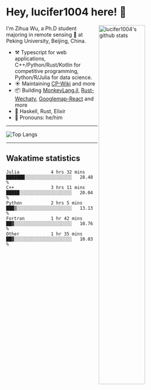 # Hey, lucifer1004 here! :wave:

<img width="50%" align="right" alt="lucifer1004's github stats" src="https://github-readme-stats.vercel.app/api?username=lucifer1004&show_icons=true">

I'm Zihua Wu, a Ph.D student majoring in remote sensing :satellite: at Peking University, Beijing, China.

- :hammer_and_pick: Typescript for web applications, C++/Python/Rust/Kotlin for competitive programming, Python/R/Julia for data science.
- :sunny: Maintaining [CP-Wiki](https://cp-wiki.vercel.app) and more 
- :package: Building [MonkeyLang.jl](https://github.com/lucifer1004/MonkeyLang.jl), [Rust-Wechaty](https://github.com/wechaty/rust-wechaty), [Googlemap-React](https://github.com/googlemap-react/googlemap-react) and more
- :seedling: Haskell, Rust, Elixir
- :man: Pronouns: he/him

---

![Top Langs](https://github-readme-stats.vercel.app/api/top-langs/?username=lucifer1004&layout=compact)

---

## Wakatime statistics

<!--START_SECTION:waka-->

```text
Julia            4 hrs 32 mins   ███████░░░░░░░░░░░░░░░░░░   28.48 %
C++              3 hrs 11 mins   █████░░░░░░░░░░░░░░░░░░░░   20.04 %
Python           2 hrs 5 mins    ███▒░░░░░░░░░░░░░░░░░░░░░   13.13 %
Fortran          1 hr 42 mins    ██▓░░░░░░░░░░░░░░░░░░░░░░   10.76 %
Other            1 hr 35 mins    ██▓░░░░░░░░░░░░░░░░░░░░░░   10.03 %
```

<!--END_SECTION:waka-->
